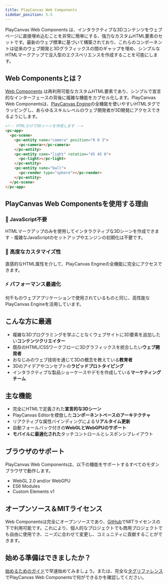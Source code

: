 ```yaml
---
title: PlayCanvas Web Components
sidebar_position: 5.5
---
```


PlayCanvas Web Components は、インタラクティブな3Dコンテンツをウェブページに直接埋め込むことを非常に簡単にする、強力なカスタムHTML要素のセットです。最新のウェブ標準に基づいて構築されており、これらのコンポーネントは従来のウェブ開発と3Dグラフィックスの間のギャップを埋め、シンプルなHTMLマークアップで没入型のエクスペリエンスを作成することを可能にします。

## Web Componentsとは？

[Web Components](https://developer.mozilla.org/en-US/docs/Web/API/Web_components) は再利用可能なカスタムHTML要素であり、シンプルで宣言的なインターフェースの背後に複雑な機能をカプセル化します。PlayCanvas Web Componentsは、[PlayCanvas Engine](../engine/index.md)の全機能を使いやすいHTMLタグでラッピングし、あらゆるスキルレベルのウェブ開発者が3D開発にアクセスできるようにします。

```html
<!-- HTMLだけで3Dシーンを作成します -->
<pc-app>
  <pc-scene>
    <pc-entity name="camera" position="0 0 3">
      <pc-camera></pc-camera>
    </pc-entity>
    <pc-entity name="light" rotation="45 45 0">
      <pc-light></pc-light>
    </pc-entity>
    <pc-entity name="ball">
      <pc-render type="sphere"></pc-render>
    </pc-entity>
  </pc-scene>
</pc-app>
```

## PlayCanvas Web Componentsを使用する理由

### 🚀 JavaScript不要

HTMLマークアップのみを使用してインタラクティブな3Dシーンを作成できます - 複雑なJavaScriptのセットアップやエンジンの初期化は不要です。

### 🔧 高度なカスタマイズ性

直感的なHTML属性を介して、PlayCanvas Engineの全機能に完全にアクセスできます。

### ⚡ パフォーマンス最適化

何千ものウェブアプリケーションで使用されているものと同じ、高性能なPlayCanvas Engineを活用しています。

## こんな方に最適

- 複雑な3Dプログラミングを学ぶことなくウェブサイトに3D要素を追加したい**コンテンツクリエイター**
- 既存のHTML/CSSワークフローに3Dグラフィックスを統合したい**ウェブ開発者**
- おなじみのウェブ技術を通じて3Dの概念を教えている**教育者**
- 3Dのアイデアやコンセプトの**ラピッドプロトタイピング**
- インタラクティブな製品ショーケースやデモを作成している**マーケティングチーム**

## 主な機能

- 完全にHTMLで定義された**宣言的な3Dシーン**
- PlayCanvas Editorを模倣した**コンポーネントベースのアーキテクチャ**
- リアクティブな属性バインディングによる**リアルタイム更新**
- 自動フォールバック付きの**WebGLとWebGPUのサポート**
- **モバイルに最適化された**タッチコントロールとレスポンシブレイアウト

## ブラウザのサポート

PlayCanvas Web Componentsは、以下の機能をサポートするすべてのモダンブラウザで動作します。

- WebGL 2.0 and/or WebGPU
- ES6 Modules
- Custom Elements v1

## オープンソース＆MITライセンス

Web Componentsは完全にオープンソースであり、[GitHub](https://github.com/playcanvas/web-components)でMITライセンスの下で利用可能です。これにより、個人的なプロジェクトでも商用プロジェクトでも自由に使用でき、ニーズに合わせて変更し、コミュニティに貢献することができます。

## 始める準備はできましたか？

[始めるためのガイド](getting-started.md)で早速始めてみましょう。または、完全な[タグリファレンス](./tags/index.md)でPlayCanvas Web Componentsで何ができるかを確認してください。
